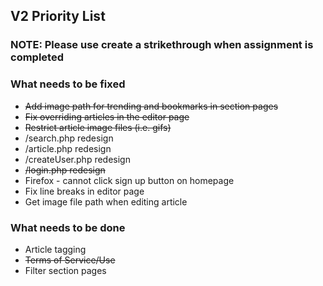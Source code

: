 ## V2 Priority List
### NOTE: Please use create a strikethrough when assignment is completed

### What needs to be fixed
* ~~Add image path for trending and bookmarks in section pages~~
* ~~Fix overriding articles in the editor page~~
* ~~Restrict article image files (i.e. gifs)~~
* /search.php redesign
* /article.php redesign
* /createUser.php redesign
* ~~/login.php redesign~~
* Firefox - cannot click sign up button on homepage
* Fix line breaks in editor page
* Get image file path when editing article


### What needs to be done
* Article tagging
* ~~Terms of Service/Use~~
* Filter section pages
